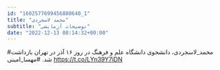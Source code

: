 ```yaml
---
id: "1602577699456880640_1"
title: "محمد لاسجردی"
subtitle: "توضیحات آزمایشی"
date: "2022-12-13 08:14:32+00:00"
---
```

#محمد_لاسجردی، دانشجوی دانشگاه علم و فرهنگ در روز ۱۶ آذر در تهران بازداشت شد.
#مهسا_امینی https://t.co/LYn39Y7iDN
